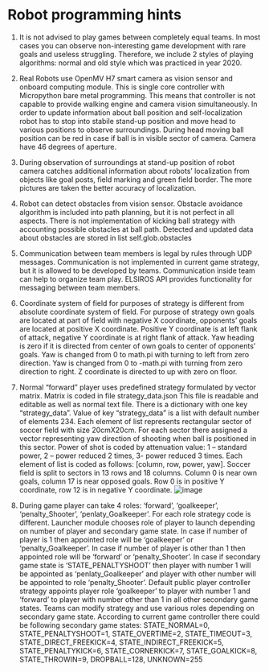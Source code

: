 # Robot programming hints

1) It is not advised to play games between completely equal teams. In most cases you can observe non-interesting game development with rare goals and useless struggling. Therefore, we include 2 styles of playing algorithms: normal and old style which was practiced in year 2020.

2) Real Robots use OpenMV H7 smart camera as vision sensor and onboard computing module. This is single core controller with Micropython bare metal programming. This means that controller is not capable to provide walking engine and camera vision simultaneously. In order to update information about ball position and self-localization robot has to stop into stabile stand-up position and move head to various positions to observe surroundings. During head moving ball position can be red in case if ball is in visible sector of camera. Camera have 46 degrees of aperture.

3) During observation of surroundings at stand-up position of robot camera catches additional information about robots’ localization from objects like goal posts, field marking and green field border. The more pictures are taken the better accuracy of localization.

4) Robot can detect obstacles from vision sensor. Obstacle avoidance algorithm is included into path planning, but it is not perfect in all aspects. There is not implementation of kicking ball strategy with accounting possible obstacles at ball path. Detected and updated data about obstacles are stored in list self.glob.obstacles

5) Communication between team members is legal by rules through UDP messages. Communication is not implemented in current game strategy, but it is allowed to be developed by teams. Communication inside team can help to organize team play. ELSIROS API provides functionality for messaging between team members.

6) Coordinate system of field for purposes of strategy is different from absolute coordinate system of field. For purpose of strategy own goals are located at part of field with negative X coordinate, opponents’ goals are located at positive X coordinate. Positive Y coordinate is at left flank of attack, negative Y coordinate is at right flank of attack. Yaw heading is zero if it is directed from center of own goals to center of opponents’ goals. Yaw is changed from 0 to math.pi with turning to left from zero direction. Yaw is changed from 0 to -math.pi with turning from zero direction to right. Z coordinate is directed to up with zero on floor.

7) Normal “forward” player uses predefined strategy formulated by vector matrix. Matrix is coded in file strategy_data.json  This file is readable and editable as well as normal text file. There is a dictionary with one key “strategy_data”. Value of key “strategy_data” is a list with default number of elements 234. Each element of list represents rectangular sector of soccer field with size 20cmX20cm. For each sector there assigned a vector representing yaw direction of shooting when ball is positioned in this sector. Power of shot is coded by attenuation value: 1 – standard power, 2 – power reduced 2 times, 3- power reduced 3 times. Each element of list is coded as follows: [column, row, power, yaw]. Soccer field is split to sectors in 13 rows and 18 columns.  Column 0 is near own goals, column 17 is near opposed goals. Row 0 is in positive Y coordinate, row 12 is in negative Y coordinate.
![image](https://user-images.githubusercontent.com/26925610/133053646-ee7dd1f7-8d13-417f-8264-eb5e24235e35.png)

8) During game player can take 4 roles: ‘forward’, ‘goalkeeper’, ‘penalty_Shooter’, ‘penlaty_Goalkeeper’. For each role strategy code is different. Launcher module chooses role of player to launch depending on number of player and secondary game state. In case if number of player is 1 then appointed role will be ‘goalkeeper’ or ‘penalty_Goalkeeper’. In case if number of player is other than 1 then appointed role will be ‘forward’ or ‘penalty_Shooter’. In case if secondary game state is ‘STATE_PENALTYSHOOT’ then player with number 1 will be appointed as ‘penlaty_Goalkeeper’ and player with other number will be appointed to role ‘penalty_Shooter’.  Default public player controller strategy appoints player role ‘goalkeeper’ to player with number 1 and ‘forward’ to player with number other than 1 in all other secondary game states. Teams can modify strategy and use various roles depending on secondary game state. According to current game controller there could be following secondary game states: STATE_NORMAL=0, STATE_PENALTYSHOOT=1, STATE_OVERTIME=2, STATE_TIMEOUT=3, STATE_DIRECT_FREEKICK=4, STATE_INDIRECT_FREEKICK=5, STATE_PENALTYKICK=6, STATE_CORNERKICK=7, STATE_GOALKICK=8, STATE_THROWIN=9, DROPBALL=128, UNKNOWN=255
